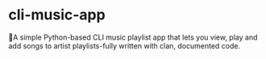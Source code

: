 # cli-music-app
🎵A simple Python-based CLI music playlist app that lets you view, play and add songs to artist playlists-fully written with clan, documented code.
